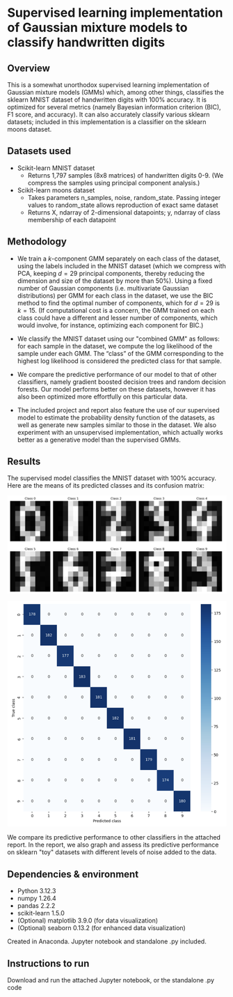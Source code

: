 
# Supervised learning implementation of Gaussian mixture models to classify handwritten digits

## Overview

This is a somewhat unorthodox supervised learning implementation of Gaussian mixture models (GMMs) which, among other things, classifies the sklearn MNIST dataset of handwritten digits with 100% accuracy. It is optimized for several metrics (namely Bayesian information criterion (BIC), F1 score, and accuracy). It can also accurately classify various sklearn datasets; included in this implementation is a classifier on the sklearn moons dataset.

## Datasets used

- Scikit-learn MNIST dataset
    - Returns 1,797 samples (8x8 matrices) of handwritten digits 0-9. (We compress the samples using principal component analysis.)
- Scikit-learn moons dataset
    - Takes parameters n_samples, noise, random_state. Passing integer values to random_state allows reproduction of exact same dataset
    - Returns X, ndarray of 2-dimensional datapoints; y, ndarray of class membership of each datapoint


## Methodology

- We train a $k$-component GMM separately on each class of the dataset, using the labels included in the MNIST dataset (which we compress with PCA, keeping $d=29$ principal components, thereby reducing the dimension and size of the dataset by more than 50%). Using a fixed number of Gaussian components (i.e. multivariate Gaussian distributions) per GMM for each class in the dataset, we use the BIC method to find the optimal number of components, which for $d=29$ is $k=15$. (If computational cost is a concern, the GMM trained on each class could have a different and lesser number of components, which would involve, for instance, optimizing each component for BIC.)

- We classify the MNIST dataset using our "combined GMM" as follows: for each sample in the dataset, we compute the log likelihood of the sample under each GMM. The “class” of the GMM corresponding to the highest log likelihood is considered the predicted class for that sample.

- We compare the predictive performance of our model to that of other classifiers, namely gradient boosted decision trees and random decision forests. Our model performs better on these datasets, however it has also been optimized more effortfully on this particular data.

- The included project and report also feature the use of our supervised model to estimate the probability density function of the datasets, as well as generate new samples similar to those in the dataset. We also experiment with an unsupervised implementation, which actually works better as a generative model than the supervised GMMs.

## Results

The supervised model classifies the MNIST dataset with 100% accuracy. Here are the means of its predicted classes and its confusion matrix:

![means of predicted classes](./pictures/supervisedMeans.png)

![confusion matrix](./pictures/confusionMatrix.png)

We compare its predictive performance to other classifiers in the attached report. In the report, we also graph and assess its predictive performance on sklearn "toy" datasets with different levels of noise added to the data.

## Dependencies & environment


- Python 3.12.3
- numpy 1.26.4
- pandas 2.2.2
- scikit-learn 1.5.0
- (Optional) matplotlib 3.9.0 (for data visualization)
- (Optional) seaborn 0.13.2 (for enhanced data visualization)

Created in Anaconda. Jupyter notebook and standalone .py included.


## Instructions to run

Download and run the attached Jupyter notebook, or the standalone .py code

